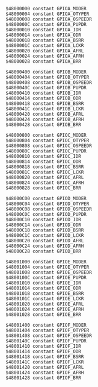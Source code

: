     $48000000 constant GPIOA_MODER
    $48000004 constant GPIOA_OTYPER
    $48000008 constant GPIOA_OSPEEDR
    $4800000C constant GPIOA_PUPDR
    $48000010 constant GPIOA_IDR
    $48000014 constant GPIOA_ODR
    $48000018 constant GPIOA_BSRR
    $4800001C constant GPIOA_LCKR
    $48000020 constant GPIOA_AFRL
    $48000024 constant GPIOA_AFRH
    $48000028 constant GPIOA_BRR

    $48000400 constant GPIOB_MODER
    $48000404 constant GPIOB_OTYPER
    $48000408 constant GPIOB_OSPEEDR
    $4800040C constant GPIOB_PUPDR
    $48000410 constant GPIOB_IDR
    $48000414 constant GPIOB_ODR
    $48000418 constant GPIOB_BSRR
    $4800041C constant GPIOB_LCKR
    $48000420 constant GPIOB_AFRL
    $48000424 constant GPIOB_AFRH
    $48000428 constant GPIOB_BRR

    $48000800 constant GPIOC_MODER
    $48000804 constant GPIOC_OTYPER
    $48000808 constant GPIOC_OSPEEDR
    $4800080C constant GPIOC_PUPDR
    $48000810 constant GPIOC_IDR
    $48000814 constant GPIOC_ODR
    $48000818 constant GPIOC_BSRR
    $4800081C constant GPIOC_LCKR
    $48000820 constant GPIOC_AFRL
    $48000824 constant GPIOC_AFRH
    $48000828 constant GPIOC_BRR

    $48000C00 constant GPIOD_MODER
    $48000C04 constant GPIOD_OTYPER
    $48000C08 constant GPIOD_OSPEEDR
    $48000C0C constant GPIOD_PUPDR
    $48000C10 constant GPIOD_IDR
    $48000C14 constant GPIOD_ODR
    $48000C18 constant GPIOD_BSRR
    $48000C1C constant GPIOD_LCKR
    $48000C20 constant GPIOD_AFRL
    $48000C24 constant GPIOD_AFRH
    $48000C28 constant GPIOD_BRR

    $48001000 constant GPIOE_MODER
    $48001004 constant GPIOE_OTYPER
    $48001008 constant GPIOE_OSPEEDR
    $4800100C constant GPIOE_PUPDR
    $48001010 constant GPIOE_IDR
    $48001014 constant GPIOE_ODR
    $48001018 constant GPIOE_BSRR
    $4800101C constant GPIOE_LCKR
    $48001020 constant GPIOE_AFRL
    $48001024 constant GPIOE_AFRH
    $48001028 constant GPIOE_BRR

    $48001400 constant GPIOF_MODER
    $48001404 constant GPIOF_OTYPER
    $48001408 constant GPIOF_OSPEEDR
    $4800140C constant GPIOF_PUPDR
    $48001410 constant GPIOF_IDR
    $48001414 constant GPIOF_ODR
    $48001418 constant GPIOF_BSRR
    $4800141C constant GPIOF_LCKR
    $48001420 constant GPIOF_AFRL
    $48001424 constant GPIOF_AFRH
    $48001428 constant GPIOF_BRR
